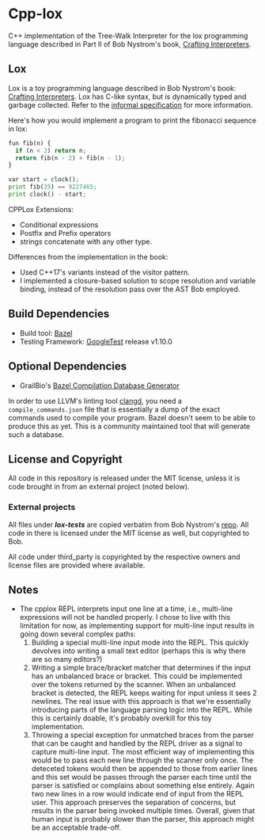 # Cpp-lox

C++ implementation of the Tree-Walk Interpreter for the
lox programming language described in Part II of Bob Nystrom's book,
[Crafting Interpreters](http://www.craftinginterpreters.com/).

## Lox

Lox is a toy programming language described in Bob Nystrom's book:
[Crafting Interpreters](http://www.craftinginterpreters.com/).
Lox has C-like syntax, but is dynamically typed and garbage collected.
Refer to the [informal specification](http://craftinginterpreters.com/the-lox-language.html) for more information.

Here's how you would implement a program to print the fibonacci sequence in lox:

``` python
fun fib(n) {
  if (n < 2) return n;
  return fib(n - 2) + fib(n - 1);
}

var start = clock();
print fib(35) == 9227465;
print clock() - start;
```

CPPLox Extensions:

* Conditional expressions
* Postfix and Prefix operators
* strings concatenate with any other type.

Differences from the implementation in the book:

* Used C++17's variants instead of the visitor pattern.
* I implemented a closure-based solution to scope resolution and variable binding,
instead of the resolution pass over the AST Bob employed.

## Build Dependencies

* Build tool: [Bazel](https://bazel.build/)
* Testing Framework: [GoogleTest](https://github.com/google/googletest) release v1.10.0

## Optional Dependencies

* GrailBio's [Bazel Compilation Database Generator](https://github.com/grailbio/bazel-compilation-database)

In order to use LLVM's linting tool [clangd](https://github.com/clangd/clangd),
you need a `compile_commands.json` file that is essentially a dump of the exact
commands used to compile your program. Bazel doesn't seem to be able to produce
this as yet. This is a community maintained tool that will generate such a
database.

## License and Copyright

All code in this repository is released under the MIT license,
unless it is code brought in from an external project (noted below).

### External projects

All files under **_lox-tests_** are copied verbatim from Bob Nystrom's
[repo](https://github.com/munificent/craftinginterpreters/).
All code in there is licensed under the MIT license as well, but copyrighted to Bob.

All code under third_party is copyrighted by the respective owners and license
files are provided where available.

## Notes

* The cpplox REPL interprets input one line at a time, i.e.,
multi-line expressions will not be handled properly. I chose to live
with this limitation for now, as implementing support for multi-line
input results in going down several complex paths:
  1. Building a special multi-line input mode into the REPL. This
  quickly devolves into writing a small text editor (perhaps this is
  why there are so many editors?)
  1. Writing a simple brace/bracket matcher that determines if the
  input has an unbalanced brace or bracket. This could be implemented
  over the tokens returned  by the scanner. When an unbalanced
  bracket is detected, the REPL keeps waiting for input unless it
  sees 2 newlines. The real issue with this approach is that we're
  essentially introducing parts of the language parsing logic into
  the REPL. While this is certainly doable, it's probably overkill
  for this toy implementation.
  1. Throwing a special exception for unmatched braces from the
  parser that can be caught and handled by the REPL driver as a signal
  to capture multi-line input. The most efficient way of implementing
  this would be to pass each new line through the scanner only once.
  The deteceted tokens would then be appended to those from earlier
  lines and this set would be passes through the parser each time
  until the parser is satisfied or complains about something else
  entirely. Again two new lines in a row would indicate end of input
  from the REPL user. This approach preserves the separation of
  concerns, but results in the parser being invoked multiple times.
  Overall, given that human input is probably slower than the parser,
  this approach might be an acceptable trade-off.
